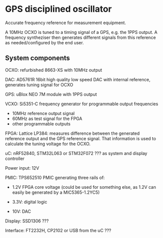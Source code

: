 <!-- vim: tw=72 fo+=a
-->

GPS disciplined oscillator
==========================

Accurate frequency reference for measurement equipment.

A 10MHz OCXO is tuned to a timing signal of a GPS, e.g. the 1PPS output.
A frequency syntheziser then generates different signals from this
reference as needed/configured by the end user.


System components
-----------------

OCXO: refurbished 8663-XS with 10MHz output

DAC: AD5761R 16bit high quality low speed DAC with internal reference,
generates tuning signal for OCXO

GPS: uBlox NEO 7M module with 1PPS output

VCXO: Si5351-C frequency generator for programmable output frequencies

 * 10MHz reference output signal
 * 60MHz as test signal for the FPGA
 * other programmable outputs

FPGA: Lattice LP384: measures difference between the generated reference
output and the GPS reference signal. That information is used to
calculate the tuning voltage for the OCXO.

uC: nRF52840, STM32L063 or STM32F072 ??? as system and display
controller

Power input: 12V

PMIC: TPS652510 PMIC generating three rails of:

 * 1.2V FPGA core voltage (could be used for something else, as 1.2V can
   easily be generated by a MIC5365-1.2YC5)

 * 3.3V: digital logic

 * 10V: DAC

Display: SSD1306 ???

Interface: FT2232H, CP2102 or USB from the uC ???


